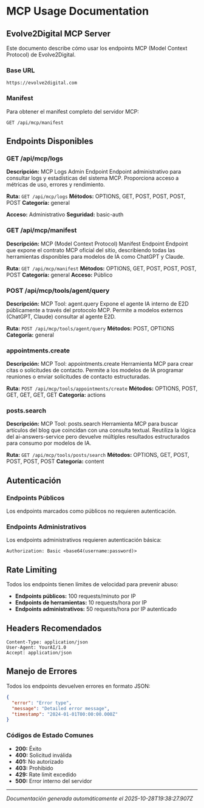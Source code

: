 # MCP Usage Documentation

## Evolve2Digital MCP Server

Este documento describe cómo usar los endpoints MCP (Model Context Protocol) de Evolve2Digital.

### Base URL
```
https://evolve2digital.com
```

### Manifest
Para obtener el manifest completo del servidor MCP:
```
GET /api/mcp/manifest
```

## Endpoints Disponibles


### GET /api/mcp/logs

**Descripción:** MCP Logs Admin Endpoint Endpoint administrativo para consultar logs y estadísticas del sistema MCP. Proporciona acceso a métricas de uso, errores y rendimiento.

**Ruta:** `GET /api/mcp/logs`
**Métodos:** OPTIONS, GET, POST, POST, POST, POST
**Categoría:** general

**Acceso:** Administrativo
**Seguridad:** basic-auth



### GET /api/mcp/manifest

**Descripción:** MCP (Model Context Protocol) Manifest Endpoint Endpoint que expone el contrato MCP oficial del sitio, describiendo todas las herramientas disponibles para modelos de IA como ChatGPT y Claude.

**Ruta:** `GET /api/mcp/manifest`
**Métodos:** OPTIONS, GET, POST, POST, POST, POST
**Categoría:** general
**Acceso:** Público





### POST /api/mcp/tools/agent/query

**Descripción:** MCP Tool: agent.query Expone el agente IA interno de E2D públicamente a través del protocolo MCP. Permite a modelos externos (ChatGPT, Claude) consultar al agente E2D.

**Ruta:** `POST /api/mcp/tools/agent/query`
**Métodos:** POST, OPTIONS
**Categoría:** general






### appointments.create

**Descripción:** MCP Tool: appointments.create Herramienta MCP para crear citas o solicitudes de contacto. Permite a los modelos de IA programar reuniones o enviar solicitudes de contacto estructuradas.

**Ruta:** `POST /api/mcp/tools/appointments/create`
**Métodos:** OPTIONS, POST, GET, GET, GET, GET
**Categoría:** actions






### posts.search

**Descripción:** MCP Tool: posts.search Herramienta MCP para buscar artículos del blog que coincidan con una consulta textual. Reutiliza la lógica del ai-answers-service pero devuelve múltiples resultados estructurados para consumo por modelos de IA.

**Ruta:** `GET /api/mcp/tools/posts/search`
**Métodos:** OPTIONS, GET, POST, POST, POST, POST
**Categoría:** content







## Autenticación

### Endpoints Públicos
Los endpoints marcados como públicos no requieren autenticación.

### Endpoints Administrativos
Los endpoints administrativos requieren autenticación básica:
```
Authorization: Basic <base64(username:password)>
```

## Rate Limiting

Todos los endpoints tienen límites de velocidad para prevenir abuso:
- **Endpoints públicos:** 100 requests/minuto por IP
- **Endpoints de herramientas:** 10 requests/hora por IP
- **Endpoints administrativos:** 50 requests/hora por IP autenticado

## Headers Recomendados

```
Content-Type: application/json
User-Agent: YourAI/1.0
Accept: application/json
```

## Manejo de Errores

Todos los endpoints devuelven errores en formato JSON:
```json
{
  "error": "Error type",
  "message": "Detailed error message",
  "timestamp": "2024-01-01T00:00:00.000Z"
}
```

### Códigos de Estado Comunes
- **200:** Éxito
- **400:** Solicitud inválida
- **401:** No autorizado
- **403:** Prohibido
- **429:** Rate limit excedido
- **500:** Error interno del servidor

---

*Documentación generada automáticamente el 2025-10-28T19:38:27.907Z*
